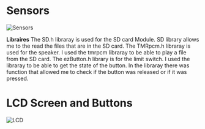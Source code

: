 # Sensors
![Sensors](https://github.com/kate-pla/Treasure-Bank/assets/115516204/db0303b1-cf19-4bce-af44-fef7780056bd)


**Libraires**
The SD.h libraray is used for the SD card Module. SD library allows me to the read the files that are in the SD card. The TMRpcm.h libraray is used for the speaker. I used the tmrpcm libraray to be able to play a file from the SD card. The ezButton.h library is for the limit switch. I used the libraray to be able to get the state of the button. In the libraray there was function that allowed me to check if the button was released or if it was pressed. 

# LCD Screen and Buttons 
![LCD](https://github.com/kate-pla/Treasure-Bank/assets/115516204/56ac5317-7afb-456a-b05d-72af17007d60)
